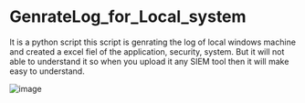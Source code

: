 # GenrateLog_for_Local_system
It is a python script
this script is genrating the log of local windows machine and created a excel fiel of the application, security, system.
But it will not able to understand it so when you upload it any SIEM tool then it will make easy to understand.

![image](https://user-images.githubusercontent.com/77324478/201252918-1fd655e7-9a9f-423c-b787-fc635a6c62a2.png)
